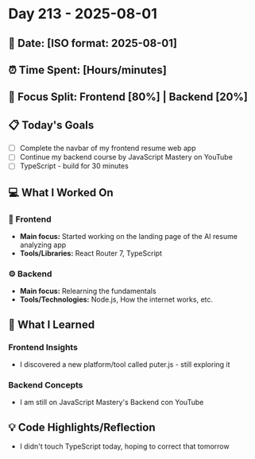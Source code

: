 # Day 213 - 2025-08-01

## 📅 Date: [ISO format: 2025-08-01]
## ⏰ Time Spent: [Hours/minutes]
## 🎯 Focus Split: Frontend [80%] | Backend [20%]

## 📋 Today's Goals
- [ ] Complete the navbar of my frontend resume web app 
- [ ] Continue my backend course by JavaScript Mastery on YouTube
- [ ] TypeScript - build for 30 minutes 

## 💻 What I Worked On

### 🎨 Frontend
- **Main focus:** Started working on the landing page of the AI resume analyzing app
- **Tools/Libraries:** React Router 7, TypeScript

### ⚙️ Backend
- **Main focus:** Relearning the fundamentals
- **Tools/Technologies:** Node.js, How the internet works, etc.

## 📖 What I Learned

### Frontend Insights
- I discovered a new platform/tool called puter.js - still exploring it

### Backend Concepts
- I am still on JavaScript Mastery's Backend con YouTube

## 💡 Code Highlights/Reflection
- I didn't touch TypeScript today, hoping to correct that tomorrow